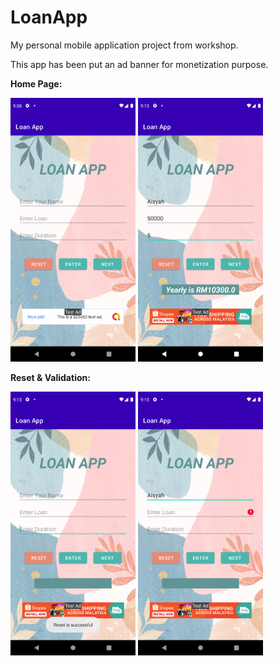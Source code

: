 # LoanApp
My personal mobile application project from workshop. 
<p>This app has been put an ad banner for monetization purpose.

<b>Home Page:</b>

<img src="https://github.com/aisyahzck/LoanApp/blob/master/img/background.png" width="200" height="422"/>   <img src="https://github.com/aisyahzck/LoanApp/blob/master/img/loan.png" width="200" height="422"/> 

<b>Reset & Validation:</b>

<img src="https://github.com/aisyahzck/LoanApp/blob/master/img/reset.png" width="200" height="422"/>   <img src="https://github.com/aisyahzck/LoanApp/blob/master/img/validation.png" width="200" height="422"/> 

